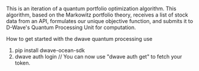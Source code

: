 This is an iteration of a quantum portfolio optimization algorithm. This algorithm, based on the Markowitz portfolio theory, receives a list of stock data from an API, formulates our unique objective function, and submits it to D-Wave's Quantum Processing Unit for computation. 




How to get started with the dwave quantum processing use

1. pip install dwave-ocean-sdk
2. dwave auth login 
// You can now use "dwave auth get" to fetch your token.
